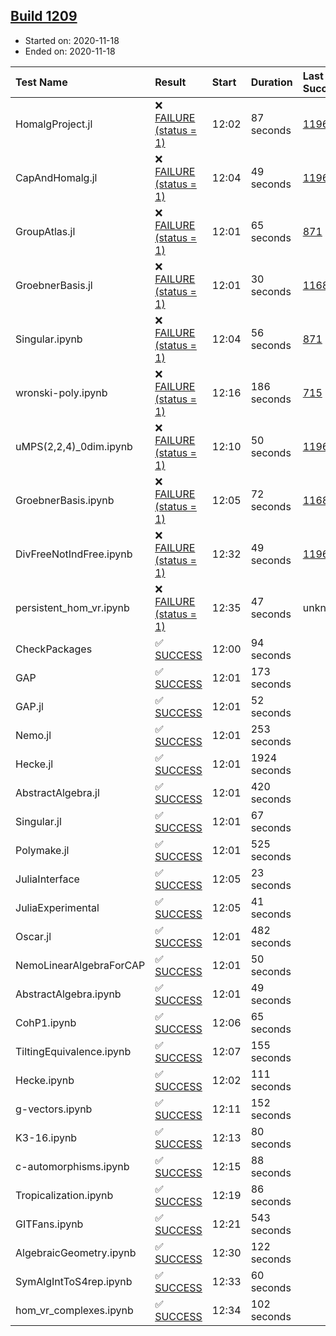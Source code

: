 ## [Build 1209](https://oscarci.mathematik.uni-kl.de/job/oscar-stable/1209/)

* Started on: 2020-11-18
* Ended on: 2020-11-18

| Test Name    | Result | Start | Duration | Last Success | First Failure |
|:-------------|:-------|:------|:---------|:-------------|:--------------|
| HomalgProject.jl | ❌ [FAILURE (status = 1)](https://oscarci.mathematik.uni-kl.de/job/oscar-stable/1209/artifact/logs/build-1209/HomalgProject.jl.log) | 12:02 | 87 seconds | [1196](https://oscarci.mathematik.uni-kl.de/job/oscar-stable/1196/) | [1197](https://oscarci.mathematik.uni-kl.de/job/oscar-stable/1197/) |
| CapAndHomalg.jl | ❌ [FAILURE (status = 1)](https://oscarci.mathematik.uni-kl.de/job/oscar-stable/1209/artifact/logs/build-1209/CapAndHomalg.jl.log) | 12:04 | 49 seconds | [1196](https://oscarci.mathematik.uni-kl.de/job/oscar-stable/1196/) | [1197](https://oscarci.mathematik.uni-kl.de/job/oscar-stable/1197/) |
| GroupAtlas.jl | ❌ [FAILURE (status = 1)](https://oscarci.mathematik.uni-kl.de/job/oscar-stable/1209/artifact/logs/build-1209/GroupAtlas.jl.log) | 12:01 | 65 seconds | [871](https://oscarci.mathematik.uni-kl.de/job/oscar-stable/871/) | [872](https://oscarci.mathematik.uni-kl.de/job/oscar-stable/872/) |
| GroebnerBasis.jl | ❌ [FAILURE (status = 1)](https://oscarci.mathematik.uni-kl.de/job/oscar-stable/1209/artifact/logs/build-1209/GroebnerBasis.jl.log) | 12:01 | 30 seconds | [1168](https://oscarci.mathematik.uni-kl.de/job/oscar-stable/1168/) | [1169](https://oscarci.mathematik.uni-kl.de/job/oscar-stable/1169/) |
| Singular.ipynb | ❌ [FAILURE (status = 1)](https://oscarci.mathematik.uni-kl.de/job/oscar-stable/1209/artifact/logs/build-1209/Singular.ipynb.log) | 12:04 | 56 seconds | [871](https://oscarci.mathematik.uni-kl.de/job/oscar-stable/871/) | [872](https://oscarci.mathematik.uni-kl.de/job/oscar-stable/872/) |
| wronski-poly.ipynb | ❌ [FAILURE (status = 1)](https://oscarci.mathematik.uni-kl.de/job/oscar-stable/1209/artifact/logs/build-1209/wronski-poly.ipynb.log) | 12:16 | 186 seconds | [715](https://oscarci.mathematik.uni-kl.de/job/oscar-stable/715/) | [716](https://oscarci.mathematik.uni-kl.de/job/oscar-stable/716/) |
| uMPS(2,2,4)_0dim.ipynb | ❌ [FAILURE (status = 1)](https://oscarci.mathematik.uni-kl.de/job/oscar-stable/1209/artifact/logs/build-1209/uMPS-2-2-4-_0dim.ipynb.log) | 12:10 | 50 seconds | [1196](https://oscarci.mathematik.uni-kl.de/job/oscar-stable/1196/) | [1197](https://oscarci.mathematik.uni-kl.de/job/oscar-stable/1197/) |
| GroebnerBasis.ipynb | ❌ [FAILURE (status = 1)](https://oscarci.mathematik.uni-kl.de/job/oscar-stable/1209/artifact/logs/build-1209/GroebnerBasis.ipynb.log) | 12:05 | 72 seconds | [1168](https://oscarci.mathematik.uni-kl.de/job/oscar-stable/1168/) | [1169](https://oscarci.mathematik.uni-kl.de/job/oscar-stable/1169/) |
| DivFreeNotIndFree.ipynb | ❌ [FAILURE (status = 1)](https://oscarci.mathematik.uni-kl.de/job/oscar-stable/1209/artifact/logs/build-1209/DivFreeNotIndFree.ipynb.log) | 12:32 | 49 seconds | [1196](https://oscarci.mathematik.uni-kl.de/job/oscar-stable/1196/) | [1197](https://oscarci.mathematik.uni-kl.de/job/oscar-stable/1197/) |
| persistent_hom_vr.ipynb | ❌ [FAILURE (status = 1)](https://oscarci.mathematik.uni-kl.de/job/oscar-stable/1209/artifact/logs/build-1209/persistent_hom_vr.ipynb.log) | 12:35 | 47 seconds | unknown | unknown |
| CheckPackages | ✅ [SUCCESS](https://oscarci.mathematik.uni-kl.de/job/oscar-stable/1209/artifact/logs/build-1209/CheckPackages.log) | 12:00 | 94 seconds |  |  |
| GAP | ✅ [SUCCESS](https://oscarci.mathematik.uni-kl.de/job/oscar-stable/1209/artifact/logs/build-1209/GAP.log) | 12:01 | 173 seconds |  |  |
| GAP.jl | ✅ [SUCCESS](https://oscarci.mathematik.uni-kl.de/job/oscar-stable/1209/artifact/logs/build-1209/GAP.jl.log) | 12:01 | 52 seconds |  |  |
| Nemo.jl | ✅ [SUCCESS](https://oscarci.mathematik.uni-kl.de/job/oscar-stable/1209/artifact/logs/build-1209/Nemo.jl.log) | 12:01 | 253 seconds |  |  |
| Hecke.jl | ✅ [SUCCESS](https://oscarci.mathematik.uni-kl.de/job/oscar-stable/1209/artifact/logs/build-1209/Hecke.jl.log) | 12:01 | 1924 seconds |  |  |
| AbstractAlgebra.jl | ✅ [SUCCESS](https://oscarci.mathematik.uni-kl.de/job/oscar-stable/1209/artifact/logs/build-1209/AbstractAlgebra.jl.log) | 12:01 | 420 seconds |  |  |
| Singular.jl | ✅ [SUCCESS](https://oscarci.mathematik.uni-kl.de/job/oscar-stable/1209/artifact/logs/build-1209/Singular.jl.log) | 12:01 | 67 seconds |  |  |
| Polymake.jl | ✅ [SUCCESS](https://oscarci.mathematik.uni-kl.de/job/oscar-stable/1209/artifact/logs/build-1209/Polymake.jl.log) | 12:01 | 525 seconds |  |  |
| JuliaInterface | ✅ [SUCCESS](https://oscarci.mathematik.uni-kl.de/job/oscar-stable/1209/artifact/logs/build-1209/JuliaInterface.log) | 12:05 | 23 seconds |  |  |
| JuliaExperimental | ✅ [SUCCESS](https://oscarci.mathematik.uni-kl.de/job/oscar-stable/1209/artifact/logs/build-1209/JuliaExperimental.log) | 12:05 | 41 seconds |  |  |
| Oscar.jl | ✅ [SUCCESS](https://oscarci.mathematik.uni-kl.de/job/oscar-stable/1209/artifact/logs/build-1209/Oscar.jl.log) | 12:01 | 482 seconds |  |  |
| NemoLinearAlgebraForCAP | ✅ [SUCCESS](https://oscarci.mathematik.uni-kl.de/job/oscar-stable/1209/artifact/logs/build-1209/NemoLinearAlgebraForCAP.log) | 12:01 | 50 seconds |  |  |
| AbstractAlgebra.ipynb | ✅ [SUCCESS](https://oscarci.mathematik.uni-kl.de/job/oscar-stable/1209/artifact/logs/build-1209/AbstractAlgebra.ipynb.log) | 12:01 | 49 seconds |  |  |
| CohP1.ipynb | ✅ [SUCCESS](https://oscarci.mathematik.uni-kl.de/job/oscar-stable/1209/artifact/logs/build-1209/CohP1.ipynb.log) | 12:06 | 65 seconds |  |  |
| TiltingEquivalence.ipynb | ✅ [SUCCESS](https://oscarci.mathematik.uni-kl.de/job/oscar-stable/1209/artifact/logs/build-1209/TiltingEquivalence.ipynb.log) | 12:07 | 155 seconds |  |  |
| Hecke.ipynb | ✅ [SUCCESS](https://oscarci.mathematik.uni-kl.de/job/oscar-stable/1209/artifact/logs/build-1209/Hecke.ipynb.log) | 12:02 | 111 seconds |  |  |
| g-vectors.ipynb | ✅ [SUCCESS](https://oscarci.mathematik.uni-kl.de/job/oscar-stable/1209/artifact/logs/build-1209/g-vectors.ipynb.log) | 12:11 | 152 seconds |  |  |
| K3-16.ipynb | ✅ [SUCCESS](https://oscarci.mathematik.uni-kl.de/job/oscar-stable/1209/artifact/logs/build-1209/K3-16.ipynb.log) | 12:13 | 80 seconds |  |  |
| c-automorphisms.ipynb | ✅ [SUCCESS](https://oscarci.mathematik.uni-kl.de/job/oscar-stable/1209/artifact/logs/build-1209/c-automorphisms.ipynb.log) | 12:15 | 88 seconds |  |  |
| Tropicalization.ipynb | ✅ [SUCCESS](https://oscarci.mathematik.uni-kl.de/job/oscar-stable/1209/artifact/logs/build-1209/Tropicalization.ipynb.log) | 12:19 | 86 seconds |  |  |
| GITFans.ipynb | ✅ [SUCCESS](https://oscarci.mathematik.uni-kl.de/job/oscar-stable/1209/artifact/logs/build-1209/GITFans.ipynb.log) | 12:21 | 543 seconds |  |  |
| AlgebraicGeometry.ipynb | ✅ [SUCCESS](https://oscarci.mathematik.uni-kl.de/job/oscar-stable/1209/artifact/logs/build-1209/AlgebraicGeometry.ipynb.log) | 12:30 | 122 seconds |  |  |
| SymAlgIntToS4rep.ipynb | ✅ [SUCCESS](https://oscarci.mathematik.uni-kl.de/job/oscar-stable/1209/artifact/logs/build-1209/SymAlgIntToS4rep.ipynb.log) | 12:33 | 60 seconds |  |  |
| hom_vr_complexes.ipynb | ✅ [SUCCESS](https://oscarci.mathematik.uni-kl.de/job/oscar-stable/1209/artifact/logs/build-1209/hom_vr_complexes.ipynb.log) | 12:34 | 102 seconds |  |  |
